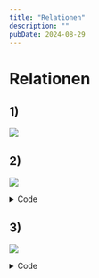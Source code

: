 ```yaml
---
title: "Relationen"
description: ""
pubDate: 2024-08-29
---
```


# Relationen

## 1)

![](https://www.plantuml.com/plantuml/png/SoWkIImgISv8pUFYIiqhoIofL0XABCrLgEPI03FyYXHiRB9JA-tiW08-YUcfGCgzwF2sm_DJkMfXEhmJSrEB4i5wKDGx9PPc9MOK0La1cHMfEK0DHQavYIMP-Nd56Pa52Xc99GhLG44ki8swXheW4IuW1h6XXd9nSJcavgM070W0)

## 2)

![](https://www.plantuml.com/plantuml/png/JOwn2iCm34HtVOL_m4Ft4B9rA6HeeRkQ73ZKLeej3w7qtskROhgTxdIFcv9orCL1Y22wwM5kYylmYEPDfX-IGoZMC3nnZ6C9xdiK3YXgviKr-Uc8Y-UKq01Npc7-BvxnOEIrlKTurcsNvBQNSQobKTm-m8gjBjN4dkmFIpH1rZhv2m00)


<details>
  <summary>Code</summary>

  ```c
  @startchen

  entity Schueler {
    Schuelernummer <<key>>
    Vorname
    Nachname
  }

  entity Klasse {
    RaumNr <<key>>
    Gebaeude
  }

  relationship hat {
  }

  Schueler -n- hat
  hat -1- Klasse

  @endchen
  ```
</details>

## 3)

![](https://www.plantuml.com/plantuml/png/LOz1gWCX38RtEOKNy0R3CFi7itdGlTX0f6EcnBWOIkzU8sBfxZT-tw_PYWRHICW0o9hqSl-HAXuexWLk7hZct4RByi1hNTl5xHGE6LlQGwGUtxFYhqenlOVzgut1W0MFeEdaGkdfAAWPl-_1A31wVikpDnhCyDbt1613ljiQ7m00)

<details>
  <summary>Code</summary>

  ```
  @startchen

  entity Schueler {
    Schuelernummer <<key>>
    Vorname
    Nachname
  }

  entity Kurs {
    KursNr <<key>>
    KursName
  }

  relationship hat {
   Schuelernummer
   KursNr
  }

  Schueler -n- hat
  hat -m- Kurs

  @endchen
  ```
</details>
